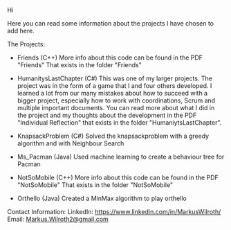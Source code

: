 Hi

Here you can read some information about the projects I have chosen to add here.

The Projects:
- Friends (C++)
More info about this code can be found in the PDF "Friends" That exists in the folder "Friends"

- HumanitysLastChapter (C#)
This was one of my larger projects. The project was in the form of a game that I and four others developed.
I learned a lot from our many mistakes about how to succeed with a bigger project, especially how to
work with coordinations, Scrum and multiple important documents. You can read more about what I did in
the project and my thoughts about the development in the PDF "Individual Reflection" that exists in the
folder "HumaniytsLastChapter".

- KnapsackProblem (C#)
Solved the knapsackproblem with a greedy algorithm and with Neighbour Search

- Ms_Pacman (Java)
Used machine learning to create a behaviour tree for Pacman

- NotSoMobile (C++)
More info about this code can be found in the PDF "NotSoMobile" That exists in the folder "NotSoMobile"

- Orthello (Java)
Created a MinMax algorithm to play orthello

Contact Information:
LinkedIn: https://www.linkedin.com/in/MarkusWilroth/
Email: Markus.Wilroth2@gmail.com
